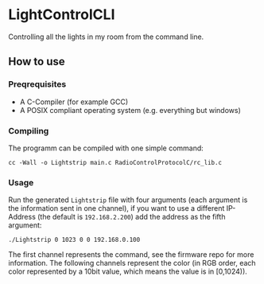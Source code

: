 # LightControlCLI
Controlling all the lights in my room from the command line.

## How to use
### Preqrequisites
 * A C-Compiler (for example GCC)
 * A POSIX compliant operating system (e.g. everything but windows)
 
### Compiling
The programm can be compiled with one simple command:
```
cc -Wall -o Lightstrip main.c RadioControlProtocolC/rc_lib.c
```

### Usage
Run the generated `Lightstrip` file with four arguments (each argument is the information sent in one channel),
if you want to use a different IP-Address (the default is `192.168.2.200`) add the address as the fifth argument:
```
./Lightstrip 0 1023 0 0 192.168.0.100
```
The first channel represents the command, see the firmware repo for more information. The following channels represent the 
color (in RGB order, each color represented by a 10bit value, which means the value is in [0,1024)).

